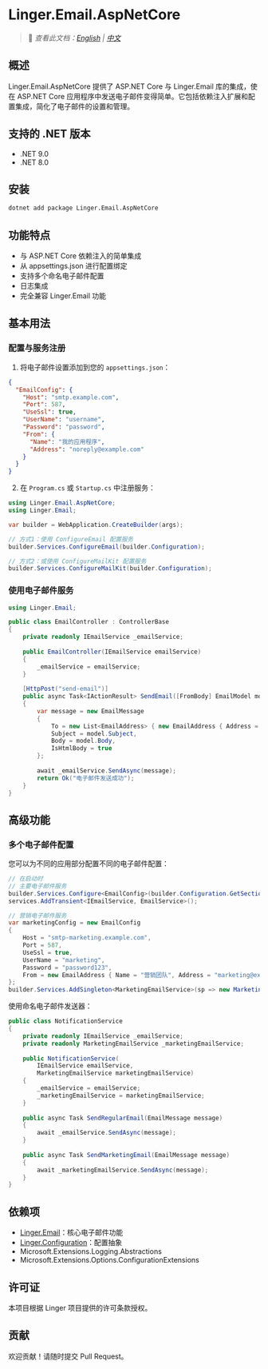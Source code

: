 # Linger.Email.AspNetCore

> 📝 *查看此文档：[English](./README.md) | [中文](./README.zh-CN.md)*

## 概述

Linger.Email.AspNetCore 提供了 ASP.NET Core 与 Linger.Email 库的集成，使在 ASP.NET Core 应用程序中发送电子邮件变得简单。它包括依赖注入扩展和配置集成，简化了电子邮件的设置和管理。

## 支持的 .NET 版本

- .NET 9.0
- .NET 8.0

## 安装

```bash
dotnet add package Linger.Email.AspNetCore
```

## 功能特点

- 与 ASP.NET Core 依赖注入的简单集成
- 从 appsettings.json 进行配置绑定
- 支持多个命名电子邮件配置
- 日志集成
- 完全兼容 Linger.Email 功能

## 基本用法

### 配置与服务注册

1. 将电子邮件设置添加到您的 `appsettings.json`：

```json
{
  "EmailConfig": {
    "Host": "smtp.example.com",
    "Port": 587,
    "UseSsl": true,
    "UserName": "username",
    "Password": "password",
    "From": {
      "Name": "我的应用程序",
      "Address": "noreply@example.com"
    }
  }
}
```

2. 在 `Program.cs` 或 `Startup.cs` 中注册服务：

```csharp
using Linger.Email.AspNetCore;
using Linger.Email;

var builder = WebApplication.CreateBuilder(args);

// 方式1：使用 ConfigureEmail 配置服务
builder.Services.ConfigureEmail(builder.Configuration);

// 方式2：或使用 ConfigureMailKit 配置服务
builder.Services.ConfigureMailKit(builder.Configuration);
```

### 使用电子邮件服务

```csharp
using Linger.Email;

public class EmailController : ControllerBase
{
    private readonly IEmailService _emailService;
    
    public EmailController(IEmailService emailService)
    {
        _emailService = emailService;
    }
    
    [HttpPost("send-email")]
    public async Task<IActionResult> SendEmail([FromBody] EmailModel model)
    {
        var message = new EmailMessage
        {
            To = new List<EmailAddress> { new EmailAddress { Address = model.To } },
            Subject = model.Subject,
            Body = model.Body,
            IsHtmlBody = true
        };
        
        await _emailService.SendAsync(message);
        return Ok("电子邮件发送成功");
    }
}
```

## 高级功能

### 多个电子邮件配置

您可以为不同的应用部分配置不同的电子邮件配置：

```csharp
// 在启动时
// 主要电子邮件服务
builder.Services.Configure<EmailConfig>(builder.Configuration.GetSection("PrimaryEmailConfig"));
services.AddTransient<IEmailService, EmailService>();

// 营销电子邮件服务
var marketingConfig = new EmailConfig
{
    Host = "smtp-marketing.example.com",
    Port = 587,
    UseSsl = true,
    UserName = "marketing",
    Password = "password123",
    From = new EmailAddress { Name = "营销团队", Address = "marketing@example.com" }
};
builder.Services.AddSingleton<MarketingEmailService>(sp => new MarketingEmailService(marketingConfig));
```

使用命名电子邮件发送器：

```csharp
public class NotificationService
{
    private readonly IEmailService _emailService;
    private readonly MarketingEmailService _marketingEmailService;
    
    public NotificationService(
        IEmailService emailService, 
        MarketingEmailService marketingEmailService)
    {
        _emailService = emailService;
        _marketingEmailService = marketingEmailService;
    }
    
    public async Task SendRegularEmail(EmailMessage message)
    {
        await _emailService.SendAsync(message);
    }
    
    public async Task SendMarketingEmail(EmailMessage message)
    {
        await _marketingEmailService.SendAsync(message);
    }
}
```

## 依赖项

- [Linger.Email](../Linger.Email)：核心电子邮件功能
- [Linger.Configuration](../Linger.Configuration)：配置抽象
- Microsoft.Extensions.Logging.Abstractions
- Microsoft.Extensions.Options.ConfigurationExtensions

## 许可证

本项目根据 Linger 项目提供的许可条款授权。

## 贡献

欢迎贡献！请随时提交 Pull Request。
